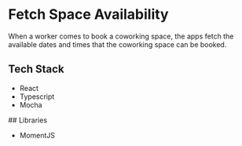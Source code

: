 # Fetch Space Availability

When a worker comes to book a coworking space, the apps fetch the available dates and times that the coworking space can be booked.

## Tech Stack
- React
- Typescript
- Mocha

## Libraries

- MomentJS